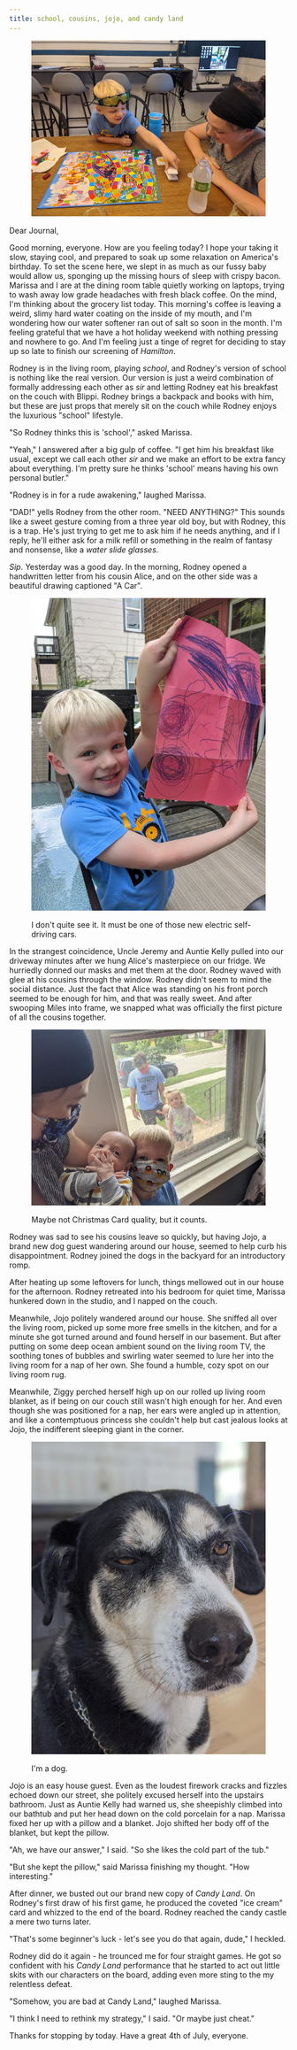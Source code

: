 ```yaml
---
title: school, cousins, jojo, and candy land
---
```


<figure>
  <a href="/images/banners/2020-07-04.jpg">
    <img alt="banner" src="/images/banners/2020-07-04.jpg"/>
  </a>
</figure>

Dear Journal,

Good morning, everyone.  How are you feeling today?  I hope your
taking it slow, staying cool, and prepared to soak up some relaxation
on America's birthday.  To set the scene here, we slept in as much as
our fussy baby would allow us, sponging up the missing hours of sleep
with crispy bacon.  Marissa and I are at the dining room table quietly
working on laptops, trying to wash away low grade headaches with fresh
black coffee.  On the mind, I'm thinking about the grocery list today.
This morning's coffee is leaving a weird, slimy hard water coating on
the inside of my mouth, and I'm wondering how our water softener ran
out of salt so soon in the month.  I'm feeling grateful that we have a
hot holiday weekend with nothing pressing and nowhere to go.  And I'm
feeling just a tinge of regret for deciding to stay up so late to
finish our screening of _Hamilton_.

Rodney is in the living room, playing _school_, and Rodney's version
of school is nothing like the real version.  Our version is just a
weird combination of formally addressing each other as _sir_ and
letting Rodney eat his breakfast on the couch with Blippi.  Rodney
brings a backpack and books with him, but these are just props that
merely sit on the couch while Rodney enjoys the luxurious "school"
lifestyle.

"So Rodney thinks this is 'school'," asked Marissa.

"Yeah," I answered after a big gulp of coffee.  "I get him his
breakfast like usual, except we call each other _sir_ and we make an
effort to be extra fancy about everything.  I'm pretty sure he thinks
'school' means having his own personal butler."

"Rodney is in for a rude awakening," laughed Marissa.

"DAD!" yells Rodney from the other room.  "NEED ANYTHING?"  This
sounds like a sweet gesture coming from a three year old boy, but with
Rodney, this is a trap.  He's just trying to get me to ask him if he
needs anything, and if I reply, he'll either ask for a milk refill or
something in the realm of fantasy and nonsense, like a _water slide
glasses_.

_Sip_.  Yesterday was a good day.  In the morning, Rodney opened a
handwritten letter from his cousin Alice, and on the other side was a
beautiful drawing captioned "A Car".

<figure>
  <a href="/images/card-from-alice.jpg">
    <img alt="card from alice" src="/images/card-from-alice.jpg"/>
  </a>
  <figcaption>
    <p>I don't
quite see it.  It must be one of those new electric self-driving
cars.</p>
  </figcaption>
</figure>

In the strangest coincidence, Uncle Jeremy and Auntie Kelly pulled
into our driveway minutes after we hung Alice's masterpiece on our
fridge.  We hurriedly donned our masks and met them at the door.
Rodney waved with glee at his cousins through the window.  Rodney
didn't seem to mind the social distance.  Just the fact that Alice was
standing on his front porch seemed to be enough for him, and that was
really sweet.  And after swooping Miles into frame, we snapped what
was officially the first picture of all the cousins together.

<figure>
  <a href="/images/four-cousins.jpg">
    <img alt="four cousins" src="/images/four-cousins.jpg"/>
  </a>
  <figcaption>
    <p>Maybe not Christmas Card quality, but it counts.</p>
  </figcaption>
</figure>

Rodney was sad to see his cousins leave so quickly, but having Jojo, a
brand new dog guest wandering around our house, seemed to help curb
his disappointment.  Rodney joined the dogs in the backyard for an
introductory romp.

After heating up some leftovers for lunch, things mellowed out in our
house for the afternoon.  Rodney retreated into his bedroom for quiet
time, Marissa hunkered down in the studio, and I napped on the couch.

Meanwhile, Jojo politely wandered around our house.  She sniffed all
over the living room, picked up some more free smells in the kitchen,
and for a minute she got turned around and found herself in our
basement.  But after putting on some deep ocean ambient sound on the
living room TV, the soothing tones of bubbles and swirling water
seemed to lure her into the living room for a nap of her own.  She
found a humble, cozy spot on our living room rug.

Meanwhile, Ziggy perched herself high up on our rolled up living room
blanket, as if being on our couch still wasn't high enough for her.
And even though she was positioned for a nap, her ears were angled up
in attention, and like a contemptuous princess she couldn't help but
cast jealous looks at Jojo, the indifferent sleeping giant in the
corner.

<figure>
  <a href="/images/jojo-stare.jpg">
    <img alt="jojo stare" src="/images/jojo-stare.jpg"/>
  </a>
  <figcaption>
    <p>I'm a dog.</p>
  </figcaption>
</figure>

Jojo is an easy house guest.  Even as the loudest firework cracks and
fizzles echoed down our street, she politely excused herself into the
upstairs bathroom.  Just as Auntie Kelly had warned us, she sheepishly
climbed into our bathtub and put her head down on the cold porcelain
for a nap.  Marissa fixed her up with a pillow and a blanket.  Jojo
shifted her body off of the blanket, but kept the pillow.

"Ah, we have our answer," I said.  "So she likes the cold part of the
tub."

"But she kept the pillow," said Marissa finishing my thought.  "How
interesting."

After dinner, we busted out our brand new copy of _Candy Land_.  On
Rodney's first draw of his first game, he produced the coveted "ice
cream" card and whizzed to the end of the board.  Rodney reached the
candy castle a mere two turns later.

"That's some beginner's luck - let's see you do that again, dude," I
heckled.

Rodney did do it again - he trounced me for four straight games.  He
got so confident with his _Candy Land_ performance that he started to
act out little skits with our characters on the board, adding even
more sting to the my relentless defeat.

"Somehow, you are bad at Candy Land," laughed Marissa.

"I think I need to rethink my strategy," I said.  "Or maybe just
cheat."

Thanks for stopping by today.  Have a great 4th of July, everyone.
